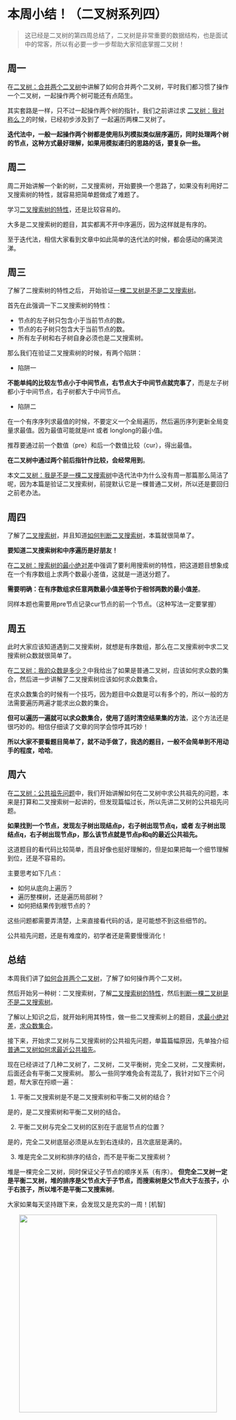 

# 本周小结！（二叉树系列四）

> 这已经是二叉树的第四周总结了，二叉树是非常重要的数据结构，也是面试中的常客，所以有必要一步一步帮助大家彻底掌握二叉树！

## 周一

在[二叉树：合并两个二叉树](https://programmercarl.com/0617.合并二叉树.html)中讲解了如何合并两个二叉树，平时我们都习惯了操作一个二叉树，一起操作两个树可能还有点陌生。

其实套路是一样，只不过一起操作两个树的指针，我们之前讲过求 [二叉树：我对称么？](https://programmercarl.com/0101.对称二叉树.html)的时候，已经初步涉及到了 一起遍历两棵二叉树了。

**迭代法中，一般一起操作两个树都是使用队列模拟类似层序遍历，同时处理两个树的节点，这种方式最好理解，如果用模拟递归的思路的话，要复杂一些。**

## 周二

周二开始讲解一个新的树，二叉搜索树，开始要换一个思路了，如果没有利用好二叉搜索树的特性，就容易把简单题做成了难题了。

学习[二叉搜索树的特性](https://programmercarl.com/0700.二叉搜索树中的搜索.html)，还是比较容易的。

大多是二叉搜索树的题目，其实都离不开中序遍历，因为这样就是有序的。

至于迭代法，相信大家看到文章中如此简单的迭代法的时候，都会感动的痛哭流涕。

## 周三

了解了二搜索树的特性之后， 开始验证[一棵二叉树是不是二叉搜索树](https://programmercarl.com/0098.验证二叉搜索树.html)。

首先在此强调一下二叉搜索树的特性：

* 节点的左子树只包含小于当前节点的数。
* 节点的右子树只包含大于当前节点的数。
* 所有左子树和右子树自身必须也是二叉搜索树。

那么我们在验证二叉搜索树的时候，有两个陷阱：

* 陷阱一

**不能单纯的比较左节点小于中间节点，右节点大于中间节点就完事了**，而是左子树都小于中间节点，右子树都大于中间节点。

* 陷阱二

在一个有序序列求最值的时候，不要定义一个全局遍历，然后遍历序列更新全局变量求最值。因为最值可能就是int 或者 longlong的最小值。

推荐要通过前一个数值（pre）和后一个数值比较（cur），得出最值。

**在二叉树中通过两个前后指针作比较，会经常用到**。

本文[二叉树：我是不是一棵二叉搜索树](https://programmercarl.com/0098.验证二叉搜索树.html)中迭代法中为什么没有周一那篇那么简洁了呢，因为本篇是验证二叉搜索树，前提默认它是一棵普通二叉树，所以还是要回归之前老办法。

## 周四

了解了[二叉搜索树](https://programmercarl.com/0700.二叉搜索树中的搜索.html)，并且知道[如何判断二叉搜索树](https://programmercarl.com/0098.验证二叉搜索树.html)，本篇就很简单了。

**要知道二叉搜索树和中序遍历是好朋友！**

在[二叉树：搜索树的最小绝对差](https://programmercarl.com/0530.二叉搜索树的最小绝对差.html)中强调了要利用搜索树的特性，把这道题目想象成在一个有序数组上求两个数最小差值，这就是一道送分题了。

**需要明确：在有序数组求任意两数最小值差等价于相邻两数的最小值差**。

同样本题也需要用pre节点记录cur节点的前一个节点。（这种写法一定要掌握）

## 周五

此时大家应该知道遇到二叉搜索树，就想是有序数组，那么在二叉搜索树中求二叉搜索树众数就很简单了。

在[二叉树：我的众数是多少？](https://programmercarl.com/0501.二叉搜索树中的众数.html)中我给出了如果是普通二叉树，应该如何求众数的集合，然后进一步讲解了二叉搜索树应该如何求众数集合。

在求众数集合的时候有一个技巧，因为题目中众数是可以有多个的，所以一般的方法需要遍历两遍才能求出众数的集合。

**但可以遍历一遍就可以求众数集合，使用了适时清空结果集的方法**，这个方法还是很巧妙的。相信仔细读了文章的同学会惊呼其巧妙！

**所以大家不要看题目简单了，就不动手做了，我选的题目，一般不会简单到不用动手的程度，哈哈**。

## 周六

在[二叉树：公共祖先问题](https://programmercarl.com/0236.二叉树的最近公共祖先.html)中，我们开始讲解如何在二叉树中求公共祖先的问题，本来是打算和二叉搜索树一起讲的，但发现篇幅过长，所以先讲二叉树的公共祖先问题。

**如果找到一个节点，发现左子树出现结点p，右子树出现节点q，或者 左子树出现结点q，右子树出现节点p，那么该节点就是节点p和q的最近公共祖先。**

这道题目的看代码比较简单，而且好像也挺好理解的，但是如果把每一个细节理解到位，还是不容易的。

主要思考如下几点：

* 如何从底向上遍历？
* 遍历整棵树，还是遍历局部树？
* 如何把结果传到根节点的？

这些问题都需要弄清楚，上来直接看代码的话，是可能想不到这些细节的。

公共祖先问题，还是有难度的，初学者还是需要慢慢消化！

## 总结

本周我们讲了[如何合并两个二叉树](https://programmercarl.com/0617.合并二叉树.html)，了解了如何操作两个二叉树。

然后开始另一种树：二叉搜索树，了解[二叉搜索树的特性](https://programmercarl.com/0700.二叉搜索树中的搜索.html)，然后[判断一棵二叉树是不是二叉搜索树](https://programmercarl.com/0098.验证二叉搜索树.html)。

了解以上知识之后，就开始利用其特性，做一些二叉搜索树上的题目，[求最小绝对差](https://programmercarl.com/0530.二叉搜索树的最小绝对差.html)，[求众数集合](https://programmercarl.com/0501.二叉搜索树中的众数.html)。

接下来，开始求二叉树与二叉搜索树的公共祖先问题，单篇篇幅原因，先单独介绍[普通二叉树如何求最近公共祖先](https://programmercarl.com/0236.二叉树的最近公共祖先.html)。

现在已经讲过了几种二叉树了，二叉树，二叉平衡树，完全二叉树，二叉搜索树，后面还会有平衡二叉搜索树。 那么一些同学难免会有混乱了，我针对如下三个问题，帮大家在捋顺一遍：

1. 平衡二叉搜索树是不是二叉搜索树和平衡二叉树的结合？

是的，是二叉搜索树和平衡二叉树的结合。

2. 平衡二叉树与完全二叉树的区别在于底层节点的位置？

是的，完全二叉树底层必须是从左到右连续的，且次底层是满的。

3. 堆是完全二叉树和排序的结合，而不是平衡二叉搜索树？

堆是一棵完全二叉树，同时保证父子节点的顺序关系（有序）。 **但完全二叉树一定是平衡二叉树，堆的排序是父节点大于子节点，而搜索树是父节点大于左孩子，小于右孩子，所以堆不是平衡二叉搜索树**。

大家如果每天坚持跟下来，会发现又是充实的一周！[机智]

<div align="center"><img src= /pics/01二维码.jpg width=450> </img></div>
